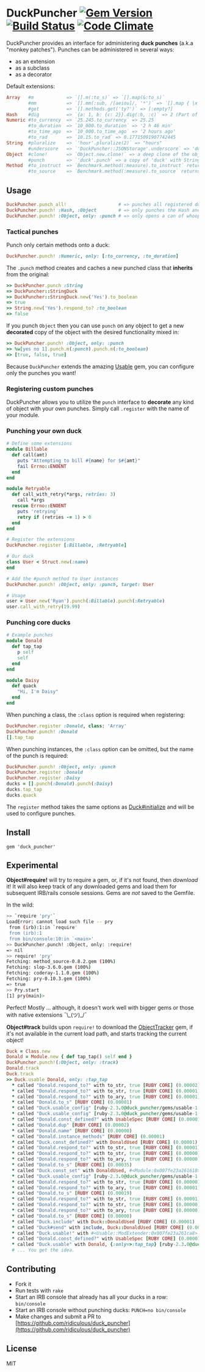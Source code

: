 # DuckPuncher [![Gem Version](https://badge.fury.io/rb/duck_puncher.svg)](http://badge.fury.io/rb/duck_puncher)  [![Build Status](https://travis-ci.org/ridiculous/duck_puncher.svg)](https://travis-ci.org/ridiculous/duck_puncher) [![Code Climate](https://codeclimate.com/github/ridiculous/duck_puncher/badges/gpa.svg)](https://codeclimate.com/github/ridiculous/duck_puncher)

DuckPuncher provides an interface for administering __duck punches__ (a.k.a "monkey patches"). Punches can be administered in several ways: 

* as an extension
* as a subclass
* as a decorator

Default extensions:

```ruby
Array   #m            => `[].m(:to_s)` => `[].map(&:to_s)` 
        #mm           => `[].mm(:sub, /[aeiou]/, '*')` => `[].map { |x| x.sub(/[aeiou]/, '*') }` 
        #get          => `[].methods.get('ty?')` => [:empty?] 
Hash    #dig          => `{a: 1, b: {c: 2}}.dig(:b, :c)` => 2 (Part of standard lib in Ruby >= 2.3)
Numeric #to_currency  => `25.245.to_currency` => 25.25 
        #to_duration  => `10_000.to_duration` => '2 h 46 min'
        #to_time_ago  => `10_000.to_time_ago` => '2 hours ago'
        #to_rad       => `10.15.to_rad` => 0.17715091907742445
String  #pluralize    => `'hour'.pluralize(2)` => "hours"
        #underscore   => `'DuckPuncher::JSONStorage'.underscore` => 'duck_puncher/json_storage'
Object  #clone!       => `Object.new.clone!` => a deep clone of the object (using Marshal.dump)
        #punch        => `'duck'.punch` => a copy of 'duck' with String punches mixed in
Method  #to_instruct  => `Benchmark.method(:measure).to_instruct` returns the Ruby VM instruction sequence for the method
        #to_source    => `Benchmark.method(:measure).to_source` returns the method definition as a string
```

## Usage

```ruby
DuckPuncher.punch_all!                   # => punches all registered ducks
DuckPuncher.punch! :Hash, :Object        # => only punches the Hash and Object ducks
DuckPuncher.punch! :Object, only: :punch # => only opens a can of whoop ass! Define one method to rule them all
```

### Tactical punches

Punch only certain methods onto a duck:

```ruby
DuckPuncher.punch! :Numeric, only: [:to_currency, :to_duration]
```

The `.punch` method creates and caches a new punched class that __inherits__ from the original:

```ruby
>> DuckPuncher.punch :String
=> DuckPuncher::StringDuck
>> DuckPuncher::StringDuck.new('Yes').to_boolean
=> true
>> String.new('Yes').respond_to? :to_boolean
=> false
```

If you punch `Object` then you can use `punch` on any object to get a new __decorated__ copy of the object with the desired
functionality mixed in:

```ruby
>> DuckPuncher.punch! :Object, only: :punch
>> %w[yes no 1].punch.m(:punch).punch.m(:to_boolean)
=> [true, false, true]
```

Because `DuckPuncher` extends the amazing [Usable](https://github.com/ridiculous/usable) gem, you can configure only the punches you want! 

### Registering custom punches

DuckPuncher allows you to utilize the `punch` interface to __decorate__ any kind of object with your own punches. Simply 
call `.register` with the name of your module.

### Punching your own duck
```ruby
# Define some extensions
module Billable
  def call(amt)
    puts "Attempting to bill #{name} for $#{amt}"
    fail Errno::ENOENT
  end
end

module Retryable
  def call_with_retry(*args, retries: 3)
    call *args
  rescue Errno::ENOENT
    puts 'retrying'
    retry if (retries -= 1) > 0
  end
end

# Register the extensions
DuckPuncher.register [:Billable, :Retryable]

# Our duck
class User < Struct.new(:name)
end

# Add the #punch method to User instances
DuckPuncher.punch! :Object, only: :punch, target: User

# Usage
user = User.new('Ryan').punch(:Billable).punch(:Retryable)
user.call_with_retry(19.99)
```

### Punching core ducks
```ruby
# Example punches
module Donald
  def tap_tap
    p self
    self
  end
end

module Daisy
  def quack
    "Hi, I'm Daisy"
  end
end
```

When punching a class, the `:class` option is required when registering:

```ruby
DuckPuncher.register :Donald, class: 'Array'
DuckPuncher.punch! :Donald
[].tap_tap
```

When punching instances, the `:class` option can be omitted, but the name of the punch is required:

```ruby
DuckPuncher.punch! :Object, only: :punch
DuckPuncher.register :Donald
DuckPuncher.register :Daisy
ducks = [].punch(:Donald).punch(:Daisy)
ducks.tap_tap
ducks.quack
```

The `register` method takes the same options as [Duck#initialize](https://github.com/ridiculous/duck_puncher/blob/master/lib/duck_puncher/duck.rb#L11)
and will be used to configure punches.

## Install

    gem 'duck_puncher'


## Experimental

__Object#require!__ will try to require a gem, or, if it's not found, then _download_ it! It will also keep track of any
downloaded gems and load them for subsequent IRB/rails console sessions. Gems are _not_ 
saved to the Gemfile.

In the wild:

```bash
>> `require 'pry'` 
LoadError: cannot load such file -- pry
 from (irb):1:in `require'
 from (irb):1
 from bin/console:10:in `<main>'
>> DuckPuncher.punch! :Object, only: :require!
=> nil
>> require! 'pry'
Fetching: method_source-0.8.2.gem (100%)
Fetching: slop-3.6.0.gem (100%)
Fetching: coderay-1.1.0.gem (100%)
Fetching: pry-0.10.3.gem (100%)
=> true
>> Pry.start
[1] pry(main)>
```

Perfect! Mostly ... although, it doesn't work well with bigger gems or those with native extensions ¯\\\_(ツ)_/¯

__Object#track__ builds upon `require!` to download the [ObjectTracker](https://github.com/ridiculous/object_tracker) gem,
if it's not available in the current load path, and starts tracking the current object!

```ruby
Duck = Class.new
Donald = Module.new { def tap_tap() self end }
DuckPuncher.punch!(:Object, only: :track)
Donald.track
Duck.track
>> Duck.usable Donald, only: :tap_tap
  * called "Donald.respond_to?" with to_str, true [RUBY CORE] (0.00002)
  * called "Donald.respond_to?" with to_str, true [RUBY CORE] (0.00001)
  * called "Donald.respond_to?" with to_ary, true [RUBY CORE] (0.00001)
  * called "Donald.to_s" [RUBY CORE] (0.00001)
  * called "Duck.usable_config" [ruby-2.3.0@duck_puncher/gems/usable-1.2.0/lib/usable.rb:10] (0.00002)
  * called "Duck.usable_config" [ruby-2.3.0@duck_puncher/gems/usable-1.2.0/lib/usable.rb:10] (0.00001)
  * called "Donald.const_defined?" with UsableSpec [RUBY CORE] (0.00001)
  * called "Donald.dup" [RUBY CORE] (0.00002)
  * called "Donald.name" [RUBY CORE] (0.00000)
  * called "Donald.instance_methods" [RUBY CORE] (0.00001)
  * called "Duck.const_defined?" with DonaldUsed [RUBY CORE] (0.00001)
  * called "Donald.respond_to?" with to_str, true [RUBY CORE] (0.00001)
  * called "Donald.respond_to?" with to_str, true [RUBY CORE] (0.00000)
  * called "Donald.respond_to?" with to_ary, true [RUBY CORE] (0.00000)
  * called "Donald.to_s" [RUBY CORE] (0.00035)
  * called "Duck.const_set" with DonaldUsed, #<Module:0x007fe23a261618> [RUBY CORE] (0.00002)
  * called "Duck.usable_config" [ruby-2.3.0@duck_puncher/gems/usable-1.2.0/lib/usable.rb:10] (0.00000)
  * called "Donald.respond_to?" with to_str, true [RUBY CORE] (0.00000)
  * called "Donald.respond_to?" with to_ary, true [RUBY CORE] (0.00001)
  * called "Donald.to_s" [RUBY CORE] (0.00019)
  * called "Donald.respond_to?" with to_str, true [RUBY CORE] (0.00001)
  * called "Donald.respond_to?" with to_str, true [RUBY CORE] (0.00000)
  * called "Donald.respond_to?" with to_ary, true [RUBY CORE] (0.00000)
  * called "Donald.to_s" [RUBY CORE] (0.00000)
  * called "Duck.include" with Duck::DonaldUsed [RUBY CORE] (0.00001)
  * called "Duck#send" with include, Duck::DonaldUsed [RUBY CORE] (0.00024)
  * called "Duck.usable!" with #<Usable::ModExtender:0x007fe23a261ca8> [ruby-2.3.0@duck_puncher/gems/usable-1.2.0/lib/usable.rb:41] (0.00143)
  * called "Donald.const_defined?" with UsableSpec [RUBY CORE] (0.00001)
  * called "Duck.usable" with Donald, {:only=>:tap_tap} [ruby-2.3.0@duck_puncher/gems/usable-1.2.0/lib/usable.rb:30] (0.00189)
  # ... You get the idea.
```

## Contributing

* Fork it
* Run tests with `rake`
* Start an IRB console that already has all your ducks in a row: `bin/console`
* Start an IRB console without punching ducks: `PUNCH=no bin/console`
* Make changes and submit a PR to [https://github.com/ridiculous/duck_puncher](https://github.com/ridiculous/duck_puncher)

## License

MIT
